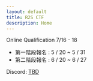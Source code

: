 ```yaml
---
layout: default
title: R2S CTF
description: Home
---
```


Online Qualification 7/16 - 18

- 第一階段報名 : 5 / 20 ~ 5 / 31
- 第二階段報名 : 6 / 20 ~ 6 / 27

Discord: [TBD]()
